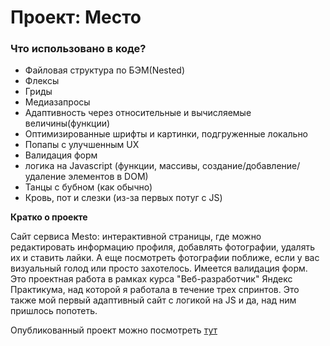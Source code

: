 # Проект: Место

### Что использовано в коде?
* Файловая структура по БЭМ(Nested)
* Флексы
* Гриды
* Медиазапросы
* Адаптивность через относительные и вычисляемые величины(функции)
* Оптимизированные шрифты и картинки, подгруженные локально
* Попапы с улучшенным UX
* Валидация форм
* логика на Javascript (функции, массивы, создание/добавление/удаление элементов в DOM)
* Танцы с бубном (как обычно)
* Кровь, пот и слезки (из-за первых потуг с JS)

**Кратко о проекте**

Сайт сервиса Mesto: интерактивной страницы, где можно редактировать информацию профиля, добавлять фотографии, удалять их и ставить лайки. А еще посмотреть фотографии поближе, если у вас визуальный голод или просто захотелось. Имеется валидация форм.
Это проектная работа в рамках курса "Веб-разработчик" Яндекс Практикума, над которой я работала в течение трех спринтов. Это также мой первый адаптивный сайт с логикой на JS и да, над ним пришлось попотеть.

Опубликованный проект можно посмотреть [тут](https://dzhaneta.github.io/mesto/)
